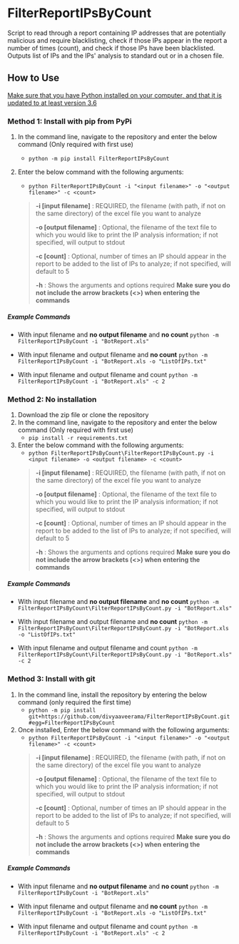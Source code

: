# FilterReportIPsByCount
Script to read through a report containing IP addresses that are potentially malicious and require blacklisting, check if those IPs appear in the report a number of times (count), and check if those IPs have been blacklisted. Outputs list of IPs and the IPs' analysis to standard out or in a chosen file.

## How to Use
[Make sure that you have Python installed on your computer, and that it is updated to at least version 3.6 ](https://www.python.org/downloads/)

### Method 1: Install with pip from PyPi
    
1.  In the command line, navigate to the repository and enter the below command (Only required with first use)
    * `python -m pip install FilterReportIPsByCount`
	
3.  Enter the below command with the following arguments:
    * `python FilterReportIPsByCount -i "<input filename>" -o "<output filename>" -c <count>`
    > **-i [input filename]** : REQUIRED, the filename (with path, if not on the same directory) of the excel file you want to analyze
    >
    > **-o [output filename]** : Optional, the filename of the text file to which you would like to print the IP analysis information; if not specified, will output to stdout
    >
    > **-c [count]** : Optional, number of times an IP should appear in the report to be added to the list of IPs to analyze; if not specified, will default to 5
    >
    > **-h** : Shows the arguments and options required 
	> **Make sure you do not include the arrow brackets (<>) when entering the commands**
	
##### Example Commands
* With input filename and **no output filename** and **no count**
	`python -m FilterReportIPsByCount -i "BotReport.xls"`
	
* With input filename and output filename and **no count**
	`python -m FilterReportIPsByCount -i "BotReport.xls -o "ListOfIPs.txt"`

* With input filename and output filename and count
	`python -m FilterReportIPsByCount -i "BotReport.xls" -c 2`
	
### Method 2: No installation
1.  Download the zip file or clone the repository
3.  In the command line, navigate to the repository and enter the below command (Only required with first use)
    * `pip install -r requirements.txt`
3.  Enter the below command with the following arguments:
    * `python FilterReportIPsByCount\FilterReportIPsByCount.py -i <input filename> -o <output filename> -c <count>`
    > **-i [input filename]** : REQUIRED, the filename (with path, if not on the same directory) of the excel file you want to analyze
    >
    > **-o [output filename]** : Optional, the filename of the text file to which you would like to print the IP analysis information; if not specified, will output to stdout
    >
    > **-c [count]** : Optional, number of times an IP should appear in the report to be added to the list of IPs to analyze; if not specified, will default to 5
    >
    > **-h** : Shows the arguments and options required 
	> **Make sure you do not include the arrow brackets (<>) when entering the commands**
	
##### Example Commands
* With input filename and **no output filename** and **no count**
	`python -m FilterReportIPsByCount\FilterReportIPsByCount.py -i "BotReport.xls"`
	
* With input filename and output filename and **no count**
	`python -m FilterReportIPsByCount\FilterReportIPsByCount.py -i "BotReport.xls -o "ListOfIPs.txt"`

* With input filename and output filename and count
	`python -m FilterReportIPsByCount\FilterReportIPsByCount.py -i "BotReport.xls" -c 2`
	
### Method 3: Install with git 
1.	In the command line, install the repository by entering the below command (only required the first time)
	* `python -m pip install git+https://github.com/divyaaveerama/FilterReportIPsByCount.git#egg=FilterReportIPsByCount`
2.  Once installed, Enter the below command with the following arguments:
    * `python FilterReportIPsByCount -i "<input filename>" -o "<output filename>" -c <count>`
    > **-i [input filename]** : REQUIRED, the filename (with path, if not on the same directory) of the excel file you want to analyze
    >
    > **-o [output filename]** : Optional, the filename of the text file to which you would like to print the IP analysis information; if not specified, will output to stdout
    >
    > **-c [count]** : Optional, number of times an IP should appear in the report to be added to the list of IPs to analyze; if not specified, will default to 5
    >
    > **-h** : Shows the arguments and options required 
	> **Make sure you do not include the arrow brackets (<>) when entering the commands**
	
##### Example Commands
* With input filename and **no output filename** and **no count**
	`python -m FilterReportIPsByCount -i "BotReport.xls"`
	
* With input filename and output filename and **no count**
	`python -m FilterReportIPsByCount -i "BotReport.xls -o "ListOfIPs.txt"`

* With input filename and output filename and count
	`python -m FilterReportIPsByCount -i "BotReport.xls" -c 2`	
